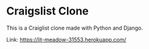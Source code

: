 # Craigslist Clone

This is a Craiglist clone made with Python and Django.

Link: https://lit-meadow-31553.herokuapp.com/
